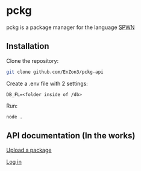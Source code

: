 # pckg

pckg is a package manager for the language [SPWN](https://github.com/Spu7Nix/SPWN-language)


## Installation

Clone the repository:
```bash
git clone github.com/EnZon3/pckg-api
```

Create a .env file with 2 settings:
```
DB_FL=<folder inside of /db>
```

Run:
```bash 
node .
```

## API documentation (In the works)

 [Upload a package](docs/upload.md)
 
 [Log in](docs/login.md)